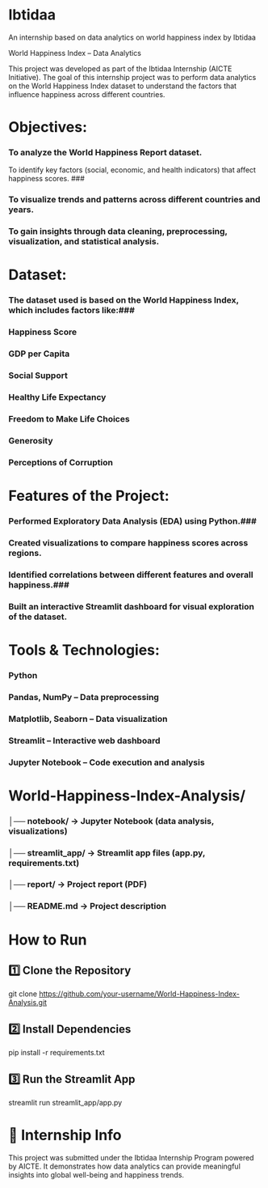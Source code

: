 # Ibtidaa
An internship based on data analytics on world happiness index by Ibtidaa

World Happiness Index – Data Analytics

This project was developed as part of the Ibtidaa Internship (AICTE Initiative). The goal of this internship project was to perform data analytics on the World Happiness Index dataset to understand the factors that influence happiness across different countries.

# Objectives:
### To analyze the World Happiness Report dataset. 

 To identify key factors (social, economic, and health indicators) that affect happiness scores. ###
### To visualize trends and patterns across different countries and years. ###
### To gain insights through data cleaning, preprocessing, visualization, and statistical analysis. ###

# Dataset:
### The dataset used is based on the World Happiness Index, which includes factors like:###
### Happiness Score ###
### GDP per Capita ###
### Social Support ###
### Healthy Life Expectancy ###
### Freedom to Make Life Choices ###
### Generosity ###
### Perceptions of Corruption ###

# Features of the Project:
### Performed Exploratory Data Analysis (EDA) using Python.###
### Created visualizations to compare happiness scores across regions. ###
### Identified correlations between different features and overall happiness.###
### Built an interactive Streamlit dashboard for visual exploration of the dataset. ###

# Tools & Technologies:
### Python ###
### Pandas, NumPy – Data preprocessing ###
### Matplotlib, Seaborn – Data visualization ###
### Streamlit – Interactive web dashboard ###
### Jupyter Notebook – Code execution and analysis ###

# World-Happiness-Index-Analysis/
### │── notebook/        → Jupyter Notebook (data analysis, visualizations) ###
### │── streamlit_app/   → Streamlit app files (app.py, requirements.txt) ###
### │── report/          → Project report (PDF) ###
### │── README.md        → Project description ###

# How to Run #
## 1️⃣ Clone the Repository
git clone https://github.com/your-username/World-Happiness-Index-Analysis.git

## 2️⃣ Install Dependencies
pip install -r requirements.txt

## 3️⃣ Run the Streamlit App
streamlit run streamlit_app/app.py

# 📜 Internship Info

This project was submitted under the Ibtidaa Internship Program powered by AICTE.
It demonstrates how data analytics can provide meaningful insights into global well-being and happiness trends.




